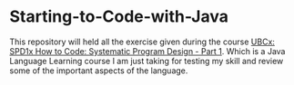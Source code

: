 # Starting-to-Code-with-Java
This repository will held all the exercise given during the course [UBCx: SPD1x How to Code: Systematic Program Design - Part 1](https://courses.edx.org/courses/course-v1:UC3Mx+IT.1.1x+3T2015). Which is a Java Language Learning course I am just taking for testing my skill and review some of the important aspects of the language.
